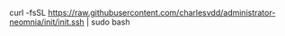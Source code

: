 curl -fsSL https://raw.githubusercontent.com/charlesvdd/administrator-neomnia/init/init.ssh | sudo bash
